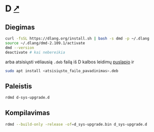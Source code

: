 # D [&#x2B67;](https://dlang.org/)

## Diegimas

```bash
curl -fsSL https://dlang.org/install.sh | bash -s dmd -p ~/.dlang
source ~/.dlang/dmd-2.109.1/activate
dmd --version
deactivate # kai nebereikia
```

arba atsisiųsti vėliausią `.deb` failą iš D kalbos leidimų [puslapio](https://downloads.dlang.org/releases/) ir

```bash
sudo apt install <atsisiųsto_failo_pavadinimas>.deb
```

## Paleistis

```bash
rdmd d-sys-upgrade.d
```

## Kompilavimas

```bash
rdmd --build-only -release -of=d_sys-upgrade.bin d_sys-upgrade.d
```
